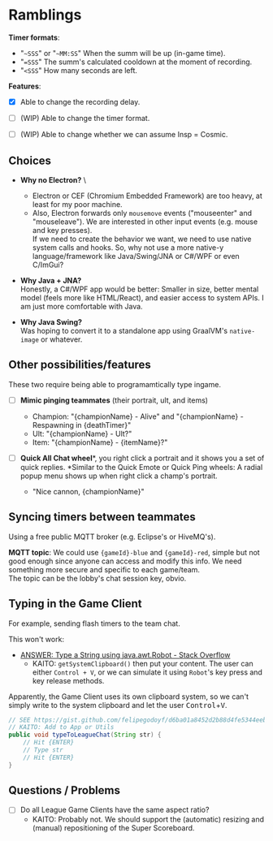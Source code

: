 # Ramblings


**Timer formats**:
- "`~SSS`" or "`~MM:SS`" When the summ will be up (in-game time).
- "`=SSS`" The summ's calculated cooldown at the moment of recording.
- "`<SSS`" How many seconds are left.

**Features**:
- [x] Able to change the recording delay.
- [ ] (WIP) Able to change the timer format.
- [ ] (WIP) Able to change whether we can assume Insp = Cosmic.


## Choices

- **Why no Electron?** \
    * Electron or CEF (Chromium Embedded Framework) are too heavy, at least for my poor machine.
    * Also, Electron forwards only `mousemove` events ("mouseenter" and "mouseleave").
    We are interested in other input events (e.g. mouse and key presses). \
    If we need to create the behavior we want, we need to use native system calls and hooks.
    So, why not use a more native-y language/framework like Java/Swing/JNA or C#/WPF or even C/ImGui?

- **Why Java + JNA?** \
Honestly, a C#/WPF app would be better:
Smaller in size, better mental model (feels more like HTML/React), and easier access to system APIs.
I am just more comfortable with Java.

- **Why Java Swing?** \
Was hoping to convert it to a standalone app using GraalVM's `native-image` or whatever.


## Other possibilities/features

These two require being able to programamtically type ingame.

- [ ] **Mimic pinging teammates** (their portrait, ult, and items)
    * Champion: "{championName} - Alive" and "{championName} - Respawning in {deathTimer}"
    * Ult: "{championName} - Ult?"
    * Item: "{championName} - {itemName}?"

- [ ] **Quick All Chat wheel**\*, you right click a portrait and it shows you a set of quick replies.
\*Similar to the Quick Emote or Quick Ping wheels: A radial popup menu shows up when right click a champ's portrait.
    * "Nice cannon, {championName}"


## Syncing timers between teammates

Using a free public MQTT broker (e.g. Eclipse's or HiveMQ's).

**MQTT topic**:
We could use `{gameId}-blue` and `{gameId}-red`, simple but not good enough since anyone can access and modify this info.
We need something more secure and specific to each game/team. \
The topic can be the lobby's chat session key, obvio.


## Typing in the Game Client

For example, sending flash timers to the team chat.

This won't work:
- [ANSWER: Type a String using java.awt.Robot - Stack Overflow](https://stackoverflow.com/a/29665705)
    * KAITO: `getSystemClipboard()` then put your content. The user can either `Control + V`, or we can simulate it using `Robot`'s key press and key release methods.

Apparently, the Game Client uses its own clipboard system,
so we can't simply write to the system clipboard and let the user <kbd>Control</kbd>+<kbd>V</kbd>.
```java
// SEE https://gist.github.com/felipegodoyf/d6ba01a8452d2b88d4fe5344eeb50101
// KAITO: Add to App or Utils
public void typeToLeagueChat(String str) {
    // Hit {ENTER}
    // Type str
    // Hit {ENTER}
}
```


## Questions / Problems

- [ ] Do all League Game Clients have the same aspect ratio?
    * KAITO: Probably not.
    We should support the (automatic) resizing and (manual) repositioning of the Super Scoreboard.
